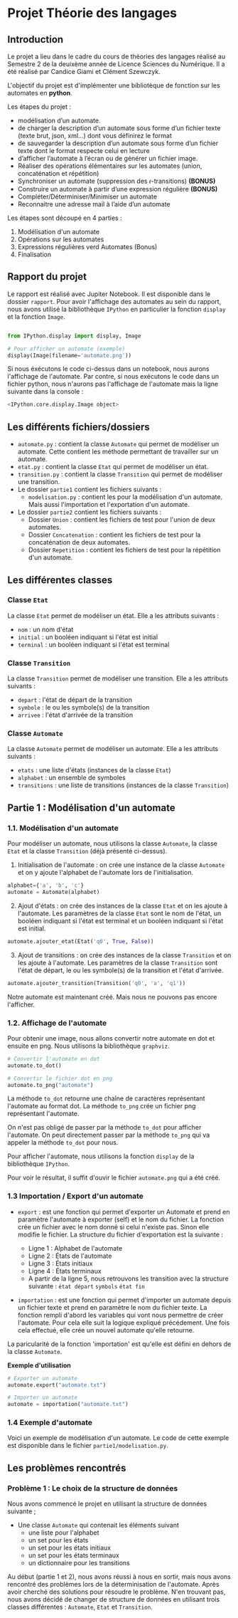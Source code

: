 # Projet Théorie des langages

## Introduction
Le projet a lieu dans le cadre du cours de théories des langages réalisé au Semestre 2 de la deuixème année de Licence Sciences du Numérique. 
Il a été réalisé par Candice Giami et Clément Szewczyk. 

L'objectif du projet est d'implémenter une bibliotèque de fonction sur les automates en **python**. 

Les étapes du projet : 
- modélisation d’un automate.
- de charger la description d’un automate sous forme d’un fichier texte (texte brut, json, xml…) dont vous définirez
le format
- de sauvegarder la description d’un automate sous forme d’un fichier texte dont le format respecte celui en lecture
- d’afficher l’automate à l’écran ou de générer un fichier image.
- Réaliser des opérations élémentaires sur les automates (union, concaténation et répétition)
- Synchroniser un automate (suppression des 𝜖-transitions) **(BONUS)**
- Construire un automate à partir d’une expression régulière **(BONUS)**
- Compléter/Déterminiser/Minimiser un automate
- Reconnaitre une adresse mail à l’aide d’un automate

Les étapes sont découpé en 4 parties :
1. Modélisation d'un automate
2. Opérations sur les automates
3. Expressions régulières verd Automates (Bonus)
4. Finalisation

## Rapport du projet

Le rapport est réalisé avec Jupiter Notebook. Il est disponible dans le dossier `rapport`.
Pour avoir l'affichage des automates au sein du rapport, nous avons utilisé la bibliothèque `IPython` en particulier la fonction `display` et la fonction `Image`. 

```python

from IPython.display import display, Image

# Pour afficher un automate (exemple)
display(Image(filename='automate.png'))

```

Si nous éxécutons le code ci-dessus dans un notebook, nous aurons l'affichage de l'automate. Par contre, si nous exécutons le code dans un fichier python, nous n'aurons pas l'affichage de l'automate mais la ligne suivante dans la console : 

```bash
<IPython.core.display.Image object>
```

## Les différents fichiers/dossiers

- `automate.py` : contient la classe `Automate` qui permet de modéliser un automate. Cette contient les méthode permettant de travailler sur un automate. 
- `etat.py` : contient la classe `Etat` qui permet de modéliser un état.
- `transition.py` : contient la classe `Transition` qui permet de modéliser une transition.
- Le dossier `partie1` contient les fichiers suivants :
    - `modelisation.py` : contient les pour la modélisation d'un automate. Mais aussi l'importation et l'exportation d'un automate.
- Le dossier `partie2` contient les fichiers suivants :
    - Dossier `Union` : contient les fichiers de test pour l'union de deux automates.
    - Dossier `Concatenation` : contient les fichiers de test pour la concaténation de deux automates.
    - Dossier `Repetition` : contient les fichiers de test pour la répétition d'un automate.
## Les différentes classes

### Classe `Etat`

La classe `Etat` permet de modéliser un état. Elle a les attributs suivants :
- `nom` : un nom d'état
- `initial` : un booléen indiquant si l'état est initial
- `terminal` : un booléen indiquant si l'état est terminal

### Classe `Transition`

La classe `Transition` permet de modéliser une transition. Elle a les attributs suivants :
- `depart` : l'état de départ de la transition
- `symbole` : le ou les symbole(s) de la transition
- `arrivee` : l'état d'arrivée de la transition

### Classe `Automate`

La classe `Automate` permet de modéliser un automate. Elle a les attributs suivants :
-  `etats` : une liste d'états (instances de la classe `Etat`)
- `alphabet` : un ensemble de symboles
- `transitions` : une liste de transitions (instances de la classe `Transition`)

## Partie 1 : Modélisation d'un automate

### 1.1. Modélisation d'un automate

Pour modéliser un automate, nous utilisons la classe `Automate`, la classe `Etat` et la classe `Transition` (déjà présenté ci-dessus).

1. Initialisation de l'automate : on crée une instance de la classe `Automate` et on y ajoute l'alphabet de l'automate lors de l'initialisation. 
```python
alphabet={'a', 'b', 'c'}	
automate = Automate(alphabet)
```
2. Ajout d'états : on crée des instances de la classe `Etat` et on les ajoute à l'automate. Les paramètres de la classe `Etat` sont le nom de l'état, un booléen indiquant si l'état est terminal et un booléen indiquant si l'état est initial. 
```python
automate.ajouter_etat(Etat('q0', True, False))
```	
3. Ajout de transitions : on crée des instances de la classe `Transition` et on les ajoute à l'automate. Les paramètres de la classe `Transition` sont l'état de départ, le ou les symbole(s) de la transition et l'état d'arrivée. 
```python
automate.ajouter_transition(Transition('q0', 'a', 'q1'))
```

Notre automate est maintenant créé. Mais nous ne pouvons pas encore l'afficher. 

### 1.2. Affichage de l'automate

Pour obtenir une image, nous allons convertir notre automate en dot et ensuite en png. Nous utilisons la bibliothèque `graphviz`. 

```python
# Convertir l'automate en dot
automate.to_dot()

# Convertir le fichier dot en png
automate.to_png("automate")
```
La méthode `to_dot` retourne une chaîne de caractères représentant l'automate au format dot. La méthode `to_png` crée un fichier png représentant l'automate.

On n'est pas obligé de passer par la méthode `to_dot` pour afficher l'automate. On peut directement passer par la méthode `to_png` qui va appeler la méthode `to_dot` pour nous. 

Pour afficher l'automate, nous utilisons la fonction `display` de la bibliothèque `IPython`. 

Pour voir le résultat, il suffit d'ouvir le fichier `automate.png` qui a été créé.


### 1.3 Importation / Export d'un automate

- `export` : est une fonction qui permet d'exporter un Automate et prend en paramètre l'automate à exporter (self) et le nom du fichier. 
La fonction crée un fichier avec le nom donné si celui n'existe pas. Sinon elle modifie le fichier. 
La structure du fichier d'exportation est la suivante : 
    - Ligne 1 : Alphabet de l'automate
    - Ligne 2 : États de l'automate
    - Ligne 3 : États initiaux 
    - Ligne 4 : États terminaux
    - A partir de la ligne 5, nous retrouvons les transition avec la structure suivante : `état départ` `symbols` `état fin`

- `importation` : est une fonction qui permet d'importer un automate depuis un fichier texte et prend en paramètre le nom du fichier texte. 
La fonction rempli d'abord les variables qui vont nous permettre de créer l'automate. Pour cela elle suit la logique expliqué précédement. 
Une fois cela effectué, elle crée un nouvel automate qu'elle retourne. 

La paricularité de la fonction 'importation' est qu'elle est défini en dehors de la classe `Automate`. 

**Exemple d'utilisation**

```python
# Exporter un automate
automate.export("automate.txt")

# Importer un automate
automate = importation("automate.txt")
```


### 1.4 Exemple d'automate

Voici un exemple de modélisation d'un automate. Le code de cette exemple est disponible dans le fichier `partie1/modelisation.py`. 



## Les problèmes rencontrés

### Problème 1 : Le choix de la structure de données

Nous avons commencé le projet en utilisant la structure de données suivante ; 
- Une classe `Automate` qui contenait les éléments suivant 
    - une liste pour l'alphabet
    - un set pour les états
    - un set pour les états initiaux
    - un set pour les états terminaux
    - un dictionnaire pour les transitions

Au début (partie 1 et 2), nous avons réussi à nous en sortir, mais nous avons rencontré des problèmes lors de la déterminisation de l'automate. Après avoir cherché des solutions pour résoudre le problème. N'en trouvant pas, nous avons décidé de changer de structure de données en utilisant trois classes différentes : `Automate`, `Etat` et `Transition`.